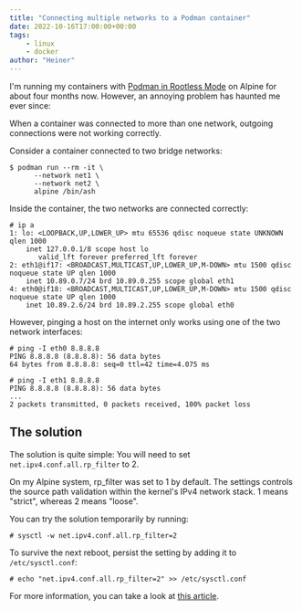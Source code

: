 ```yaml
---
title: "Connecting multiple networks to a Podman container"
date: 2022-10-16T17:00:00+00:00
tags:
    - linux
    - docker
author: "Heiner"
---
```


I'm running my containers with [Podman in Rootless Mode](/posts/alpine-podman/) on Alpine for about four months now. However, an annoying problem has haunted me ever since:

When a container was connected to more than one network, outgoing connections were not working correctly.

Consider a container connected to two bridge networks:

```
$ podman run --rm -it \
      --network net1 \
      --network net2 \
      alpine /bin/ash
```

Inside the container, the two networks are connected correctly:

```
# ip a
1: lo: <LOOPBACK,UP,LOWER_UP> mtu 65536 qdisc noqueue state UNKNOWN qlen 1000
    inet 127.0.0.1/8 scope host lo
       valid_lft forever preferred_lft forever
2: eth1@if17: <BROADCAST,MULTICAST,UP,LOWER_UP,M-DOWN> mtu 1500 qdisc noqueue state UP qlen 1000
    inet 10.89.0.7/24 brd 10.89.0.255 scope global eth1
4: eth0@if18: <BROADCAST,MULTICAST,UP,LOWER_UP,M-DOWN> mtu 1500 qdisc noqueue state UP qlen 1000
    inet 10.89.2.6/24 brd 10.89.2.255 scope global eth0
```

However, pinging a host on the internet only works using one of the two network interfaces:

```
# ping -I eth0 8.8.8.8
PING 8.8.8.8 (8.8.8.8): 56 data bytes
64 bytes from 8.8.8.8: seq=0 ttl=42 time=4.075 ms
```

```
# ping -I eth1 8.8.8.8
PING 8.8.8.8 (8.8.8.8): 56 data bytes
...
2 packets transmitted, 0 packets received, 100% packet loss
```

## The solution
The solution is quite simple: You will need to set ```net.ipv4.conf.all.rp_filter``` to 2.

On my Alpine system, rp_filter was set to 1 by default. The settings controls the source path validation within the kernel's IPv4 network stack. 1 means "strict", whereas 2 means "loose".

You can try the solution temporarily by running:

```
# sysctl -w net.ipv4.conf.all.rp_filter=2
```

To survive the next reboot, persist the setting by adding it to ```/etc/sysctl.conf```:

```
# echo "net.ipv4.conf.all.rp_filter=2" >> /etc/sysctl.conf
```

For more information, you can take a look at [this article](https://sysctl-explorer.net/net/ipv4/rp_filter/).